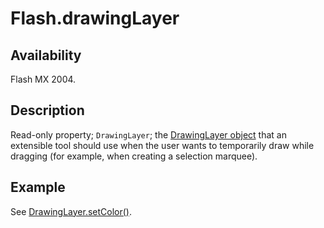 # Flash.drawingLayer

## Availability

Flash MX 2004.

## Description

Read-only property; `DrawingLayer`; the [DrawingLayer object](../DrawingLayer_object/DrawingLayer_summary.md) that an extensible tool should use when the user wants to temporarily draw while dragging (for example, when creating a selection marquee).

## Example

See [DrawingLayer.setColor()](../DrawingLayer_object/DrawingLayer10.md).
